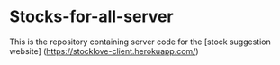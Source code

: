 # Stocks-for-all-server

This is the repository containing server code for the [stock suggestion website] (https://stocklove-client.herokuapp.com/)
